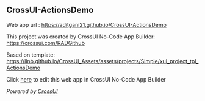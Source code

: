 ## CrossUI-ActionsDemo
Web app url : https://aditgani21.github.io/CrossUI-ActionsDemo

This project was created by CrossUI No-Code App Builder: https://crossui.com/RADGithub

Based on template: https://linb.github.io/CrossUI_Assets/assets/projects/Simple/xui_project_tpl_ActionsDemo

Click [here](https://crossui.com/RADGithub/#!from=github&owner=aditgani21&repo=CrossUI-ActionsDemo) to edit this web app in CrossUI No-Code App Builder

<i>Powered by [CrossUI](https://crossui.com)</i>

